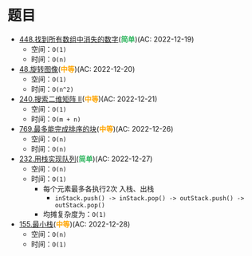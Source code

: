# 题目

- [448.找到所有数组中消失的数字](/src/main/java/leetcode/data_structure/sub0448/README.md)(<b style="color: #2db55d">简单</b>)(AC: 2022-12-19)
  - 空间：`O(1)`
  - 时间：`O(n)`
- [48.旋转图像](/src/main/java/leetcode/data_structure/sub0048/README.md)(<b style="color: orange">中等</b>)(AC: 2022-12-20)
  - 空间：`O(1)`
  - 时间：`O(n^2)`
- [240.搜索二维矩阵 II](/src/main/java/leetcode/data_structure/sub0240/README.md)(<b style="color: orange">中等</b>)(AC: 2022-12-21)
  - 空间：`O(1)`
  - 时间：`O(m + n)`
- [769.最多能完成排序的块](/src/main/java/leetcode/data_structure/sub0769/README.md)(<b style="color: orange">中等</b>)(AC: 2022-12-26)
  - 空间：`O(n)`
  - 时间：`O(n)`
- [232.用栈实现队列](/src/main/java/leetcode/data_structure/sub0232/README.md)(<b style="color: #2db55d">简单</b>)(AC: 2022-12-27)
  - 空间：`O(n)`
  - 时间：`O(1)`
    - 每个元素最多各执行2次 入栈、出栈
      - `inStack.push() -> inStack.pop() -> outStack.push() -> outStack.pop()`
    - 均摊复杂度为：`O(1)`
- [155.最小栈](/src/main/java/leetcode/data_structure/sub0155/README.md)(<b style="color: orange">中等</b>)(AC: 2022-12-28)
  - 空间：`O(n)`
  - 时间：`O(1)`
